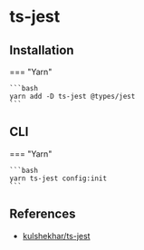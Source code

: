 # ts-jest

## Installation

=== "Yarn"

    ```bash
    yarn add -D ts-jest @types/jest
    ```

## CLI

=== "Yarn"

    ```bash
    yarn ts-jest config:init
    ```

## References

-   [kulshekhar/ts-jest](https://github.com/kulshekhar/ts-jest)
